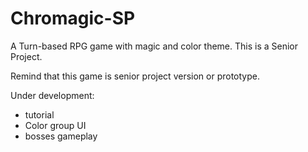 # Chromagic-SP
A Turn-based RPG game with magic and color theme. This is a Senior Project.

Remind that this game is senior project version or prototype.

Under development:
- tutorial
- Color group UI
- bosses gameplay
